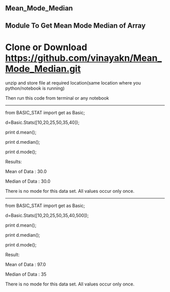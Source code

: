 ## Mean_Mode_Median

## Module To Get Mean Mode Median of Array

# Clone or Download  https://github.com/vinayakn/Mean_Mode_Median.git

unzip and store file at required location(same location where you python/notebook is running)

Then run this code from terminal or any notebook 

------------------------------------------------------------------------------------------------------------------------------------
from  BASIC_STAT import get as Basic;

d=Basic.Stats([10,20,25,50,35,40]);

print d.mean();

print d.median();

print d.mode();

Results:

Mean of Data : 30.0

Median of Data : 30.0

There is no mode for this data set. All values occur only once.


--------------------------------------------------------------------------------------------------------------------------------------

from  BASIC_STAT import get as Basic;

d=Basic.Stats([10,20,25,50,35,40,500]);

print d.mean();

print d.median();

print d.mode();

Result:

Mean of Data : 97.0

Median of Data : 35

There is no mode for this data set. All values occur only once.
